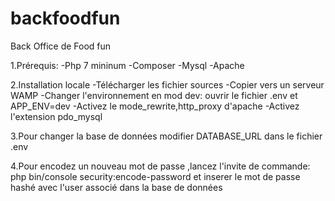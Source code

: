 # backfoodfun

Back Office de Food fun

1.Prérequis:
  -Php 7 mininum
  -Composer
  -Mysql
  -Apache
  

2.Installation locale
  -Télécharger les fichier sources
  -Copier vers un serveur WAMP
  -Changer l'environnement en mod dev: ouvrir le fichier .env et  APP_ENV=dev
  -Activez le mode_rewrite,http_proxy d'apache
  -Activez l'extension pdo_mysql

3.Pour changer la base de données modifier DATABASE_URL dans le fichier .env

4.Pour encodez un nouveau mot de passe ,lancez l'invite de commande:
  php bin/console security:encode-password
  et inserer le mot de passe hashé avec l'user associé dans la base de données

